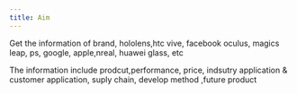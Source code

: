 ```yaml
---
title: Aim
---
```


Get the information of  brand,  hololens,htc vive, facebook oculus, magics leap, ps, google, apple,nreal, huawei glass, etc

The information include prodcut,performance, price, indsutry  application & customer application, suply chain, develop method ,future product
